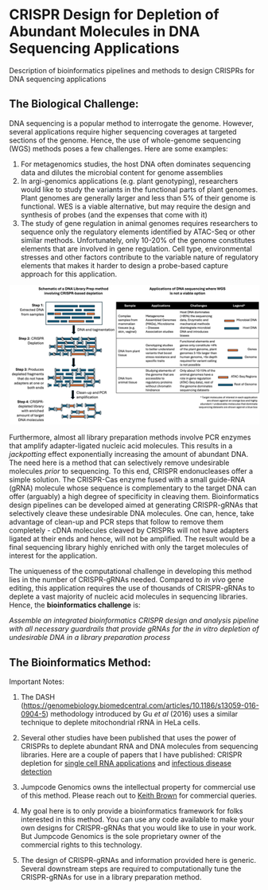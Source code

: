 # CRISPR Design for Depletion of Abundant Molecules in DNA Sequencing Applications

Description of bioinformatics pipelines and methods to design CRISPRs for DNA sequencing applications

## The Biological Challenge: 

DNA sequencing is a popular method to interrogate the genome. However, several applications require higher sequencing coverages at targeted sections of the genome. Hence, the use of whole-genome sequencing (WGS) methods poses a few challenges. Here are some examples:

1. For metagenomics studies, the host DNA often dominates sequencing data and dilutes the microbial content for genome assemblies
2. In argi-genomics applications (e.g. plant genotyping), researchers would like to study the variants in the functional parts of plant genomes. Plant genomes are generally larger and less than 5% of their genome is functional. WES is a viable alternative, but may require the design and synthesis of probes (and the expenses that come with it)
3. The study of gene regulation in animal genomes requires researchers to sequence only the regulatory elements identified by ATAC-Seq or other similar methods. Unfortunately, only 10-20% of the genome constitutes elements that are involved in gene regulation. Cell type, environmental stresses and other factors contribute to the variable nature of regulatory elements that makes it harder to design a probe-based capture approach for this application. 

![Figure 1: Schematic representation of a DNA library preparation methodology with CRISPR-based depletion and examples of some applications when WGS is not a viable method](figures/FIgure1-schematic_of_dna_prep_crispr_depletion.png)

Furthermore, almost all library preparation methods involve PCR enzymes that amplify adapter-ligated nucleic acid molecules. This results in a *jackpotting* effect exponentially increasing the amount of abundant DNA. The need here is a method that can selectively remove undesirable molecules *prior* to sequencing. To this end, CRISPR endonucleases offer a simple solution. The CRISPR-Cas enzyme fused with a small guide-RNA (gRNA) molecule whose sequence is complementary to the target DNA can offer (arguably) a high degree of specificity in cleaving them. Bioinformatics design pipelines can be developed aimed at generating CRISPR-gRNAs that selectively cleave these undesirable DNA molecules. One can, hence, take advantage of clean-up and PCR steps that follow to remove them completely - cDNA molecules cleaved by CRISPRs will not have adapters ligated at their ends and hence, will not be amplified. The result would be a final sequencing library highly enriched with only the target molecules of interest for the application. 

The uniqueness of the computational challenge in developing this method lies in the number of CRISPR-gRNAs needed. Compared to *in vivo* gene editing, this application requires the use of thousands of CRISPR-gRNAs to deplete a vast majority of nucleic acid molecules in sequencing libraries. Hence, the **bioinformatics challenge** is:

*Assemble an integrated bioinformatics CRISPR design and analysis pipeline with all necessary guardrails that provide gRNAs for the in vitro depletion of undesirable DNA in a library preparation process*

## The Bioinformatics Method:



Important Notes: 

1. The DASH (https://genomebiology.biomedcentral.com/articles/10.1186/s13059-016-0904-5) methodology introduced by Gu *et* *al* (2016) uses a similar technique to deplete mitochondrial rRNA in HeLa cells. 

2. Several other studies have been published that uses the power of CRISPRs to deplete abundant RNA and DNA molecules from sequencing libraries. Here are a couple of papers that I have published: CRISPR depletion for [single cell RNA applications](https://pubmed.ncbi.nlm.nih.gov/40389438/) and [infectious disease detection](https://www.cell.com/cell-reports-methods/pdf/S2667-2375(23)00082-6.pdf)

3. Jumpcode Genomics owns the intellectual property for commercial use of this method. Please reach out to [Keith Brown](keith@jumpcodegenomics.com) for commercial queries. 

4. My goal here is to only provide a bioinformatics framework for folks interested in this method. You can use any code available to make your own designs for CRISPR-gRNAs that you would like to use in your work. But Jumpcode Genomics is the sole proprietary owner of the commercial rights to this technology.

5. The design of CRISPR-gRNAs and information provided here is generic. Several downstream steps are required to computationally tune the CRISPR-gRNAs for use in a library preparation method. 


